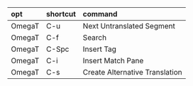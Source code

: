 |opt|shortcut|command|
|:-|:-|:-|
|OmegaT|C-u|Next Untranslated Segment|
|OmegaT|C-f|Search|
|OmegaT|C-Spc|Insert Tag|
|OmegaT|C-i|Insert Match Pane|
|OmegaT|C-s|Create Alternative Translation|